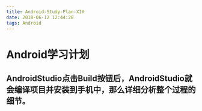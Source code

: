 ```yaml
---
title: Android-Study-Plan-XIX
date: 2018-06-12 12:44:28
tags: Android
---
```


# Android学习计划

## AndroidStudio点击Build按钮后，AndroidStudio就会编译项目并安装到手机中，那么详细分析整个过程的细节。